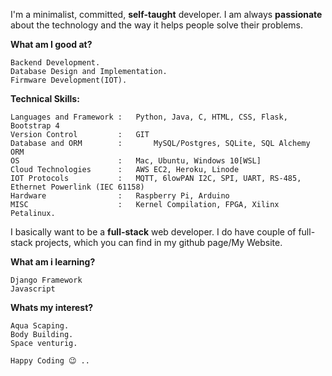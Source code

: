 

<!--
**TechStuffBoy/TechStuffBoy** is a ✨ _special_ ✨ repository because its `README.md` (this file) appears on your GitHub profile.

Here are some ideas to get you started:

- 🔭 I’m currently working on ...
- 🌱 I’m currently learning ...
- 👯 I’m looking to collaborate on ...
- 🤔 I’m looking for help with ...
- 💬 Ask me about ...
- 📫 How to reach me: ...
- 😄 Pronouns: ...
- ⚡ Fun fact: ...
-->

I'm a minimalist, committed, **self-taught** developer. I am always **passionate** about the technology and the way it helps people solve their problems.

**What am I good at?**
```
Backend Development.
Database Design and Implementation.
Firmware Development(IOT).
```
**Technical Skills:**
```
Languages and Framework : 	Python, Java, C, HTML, CSS, Flask, Bootstrap 4
Version Control         : 	GIT
Database and ORM        :       MySQL/Postgres, SQLite, SQL Alchemy ORM
OS                      : 	Mac, Ubuntu, Windows 10[WSL]
Cloud Technologies      : 	AWS EC2, Heroku, Linode
IOT Protocols           : 	MQTT, 6lowPAN I2C, SPI, UART, RS-485, Ethernet Powerlink (IEC 61158)
Hardware                : 	Raspberry Pi, Arduino
MISC                    : 	Kernel Compilation, FPGA, Xilinx Petalinux.
```
I basically want to be a **full-stack** web developer. I do have couple of full-stack projects, which you can find in my github page/My Website.

**What am i learning?**
```
Django Framework
Javascript
```
**Whats my interest?**
```
Aqua Scaping.
Body Building.
Space venturig.
```
```
Happy Coding 😉 ..
```
